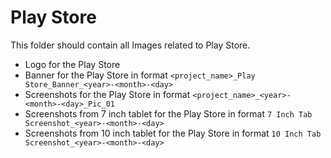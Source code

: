 # Play Store

This folder should contain all Images related to Play Store.

- Logo for the Play Store
- Banner for the Play Store in format `<project_name>_Play Store_Banner_<year>-<month>-<day>`
- Screenshots for the Play Store in format `<project_name>_<year>-<month>-<day>_Pic_01`
- Screenshots from 7 inch tablet for the Play Store in format `7 Inch Tab Screenshot_<year>-<month>-<day>`
- Screenshots from 10 inch tablet for the Play Store in format `10 Inch Tab Screenshot_<year>-<month>-<day>`
